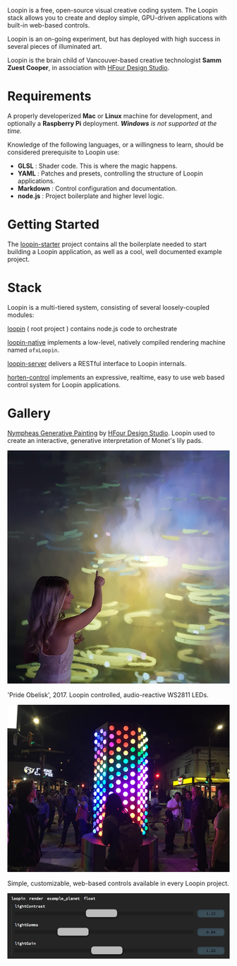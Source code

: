 Loopin is a free, open-source visual creative coding system. The Loopin stack allows you to create and deploy simple, GPU-driven applications with built-in web-based controls.

Loopin is an on-going experiment, but has deployed with high success in several pieces of illuminated art.

Loopin is the brain child of Vancouver-based creative technologist **Samm Zuest Cooper**, in association with [HFour Design Studio](http://hfour.ca/).


# Requirements

A properly developerized **Mac** or **Linux** machine for development, and optionally a **Raspberry Pi** deployment. ***Windows*** *is not supported at the time.*

Knowledge of the following languages, or a willingness to learn, should be considered prerequisite to Loopin use:

- **GLSL** : Shader code. This is where the magic happens.
- **YAML** : Patches and presets, controlling the structure of Loopin applications.
- **Markdown** : Control configuration and documentation.  
- **node.js** : Project boilerplate and higher level logic.

# Getting Started

The [loopin-starter](https://github.com/koopero/loopin-starter) project contains all the boilerplate needed to start building a Loopin application, as well as a cool, well documented example project.

# Stack

Loopin is a multi-tiered system, consisting of several loosely-coupled modules:

[loopin](https://github.com/koopero/loopin) ( root project ) contains node.js code to orchestrate

[loopin-native](https://github.com/koopero/loopin-native) implements a low-level, natively compiled rendering machine named `ofxLoopin`.

[loopin-server](https://github.com/koopero/loopin-server) delivers a RESTful interface to Loopin internals.

[horten-control](https://github.com/koopero/horten-control) implements an expressive, realtime, easy to use web based control system for Loopin applications.  


# Gallery

[Nympheas Generative Painting](http://hfour.ca/portfolio-item/nympheas-generative-painting/) by [HFour Design Studio](http://hfour.ca/). Loopin used to create an interactive, generative interpretation of Monet's lily pads.

![Monet](gallery/monet.jpg)

'Pride Obelisk', 2017. Loopin controlled, audio-reactive WS2811 LEDs.

![Pride Obelisk 2017](gallery/obelisk.jpg)

Simple, customizable, web-based controls available in every Loopin project.

![Controls example](gallery/controls.png)
